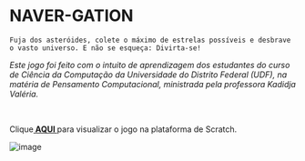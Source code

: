 # NAVER-GATION
```
Fuja dos asteróides, colete o máximo de estrelas possíveis e desbrave o vasto universo. E não se esqueça: Divirta-se!
```
<p><i>Este jogo foi feito com o intuito de aprendizagem dos estudantes do curso de Ciência da Computação da Universidade do Distrito Federal (UDF), na matéria de Pensamento Computacional, ministrada pela professora Kadidja Valéria.</i></p>
 <br>
<p>Clique<a href="https://scratch.mit.edu/projects/836557666" target="_blank"><b> AQUI </b></a>para visualizar o jogo na plataforma de Scratch.</p>

![image](https://github.com/cleslleydemoura/NAVER-GATION/assets/100368699/c0d1105b-0cc7-4ab5-bd18-2fbcdbfa2005)
